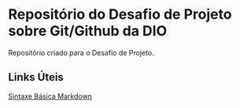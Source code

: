 # Repositório do Desafio  de Projeto sobre Git/Github da DIO
Repositório criado para o Desafio de Projeto.

## Links Úteis
[Sintaxe  Básica Markdown](https://www.markdownguide.org/basic-syntax/)

